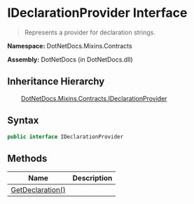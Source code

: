 # IDeclarationProvider Interface
> Represents a provider for declaration strings.

**Namespace:** DotNetDocs.Mixins.Contracts

**Assembly:** DotNetDocs (in DotNetDocs.dll)
## Inheritance Hierarchy
&nbsp;&nbsp;&nbsp;&nbsp;&nbsp;&nbsp;&nbsp;&nbsp;[DotNetDocs.Mixins.Contracts.IDeclarationProvider](/docs/DotNetDocs/Mixins/Contracts/IDeclarationProvider.md)

## Syntax
```csharp
public interface IDeclarationProvider
```
## Methods
|Name|Description|
|---|---|
|[GetDeclaration()](/docs/DotNetDocs/Mixins/Contracts/IDeclarationProvider/Methods/GetDeclaration__.md)||
